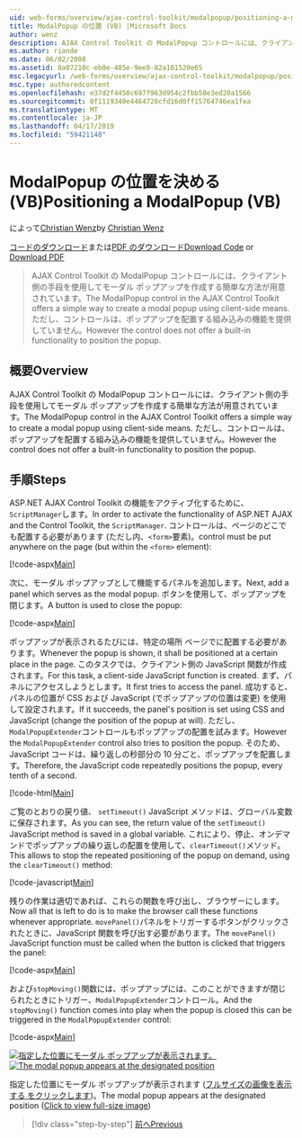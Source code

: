 ```yaml
---
uid: web-forms/overview/ajax-control-toolkit/modalpopup/positioning-a-modalpopup-vb
title: ModalPopup の位置 (VB) |Microsoft Docs
author: wenz
description: AJAX Control Toolkit の ModalPopup コントロールには、クライアント側の手段を使用してモーダル ポップアップを作成する簡単な方法が用意されています。 ただし、制御は提供されませんをしています.
ms.author: riande
ms.date: 06/02/2008
ms.assetid: 8a07210c-eb0e-485e-9ee8-82a101520e65
msc.legacyurl: /web-forms/overview/ajax-control-toolkit/modalpopup/positioning-a-modalpopup-vb
msc.type: authoredcontent
ms.openlocfilehash: e37d2f4450c697f963d954c2fbb58e3ed20a1566
ms.sourcegitcommit: 0f1119340e4464720cfd16d0ff15764746ea1fea
ms.translationtype: MT
ms.contentlocale: ja-JP
ms.lasthandoff: 04/17/2019
ms.locfileid: "59421148"
---
```

# <a name="positioning-a-modalpopup-vb"></a><span data-ttu-id="206d2-104">ModalPopup の位置を決める (VB)</span><span class="sxs-lookup"><span data-stu-id="206d2-104">Positioning a ModalPopup (VB)</span></span>

<span data-ttu-id="206d2-105">によって[Christian Wenz](https://github.com/wenz)</span><span class="sxs-lookup"><span data-stu-id="206d2-105">by [Christian Wenz](https://github.com/wenz)</span></span>

<span data-ttu-id="206d2-106">[コードのダウンロード](http://download.microsoft.com/download/2/4/0/24052038-f942-4336-905b-b60ae56f0dd5/ModalPopup4.vb.zip)または[PDF のダウンロード](http://download.microsoft.com/download/b/6/a/b6ae89ee-df69-4c87-9bfb-ad1eb2b23373/modalpopup4VB.pdf)</span><span class="sxs-lookup"><span data-stu-id="206d2-106">[Download Code](http://download.microsoft.com/download/2/4/0/24052038-f942-4336-905b-b60ae56f0dd5/ModalPopup4.vb.zip) or [Download PDF](http://download.microsoft.com/download/b/6/a/b6ae89ee-df69-4c87-9bfb-ad1eb2b23373/modalpopup4VB.pdf)</span></span>

> <span data-ttu-id="206d2-107">AJAX Control Toolkit の ModalPopup コントロールには、クライアント側の手段を使用してモーダル ポップアップを作成する簡単な方法が用意されています。</span><span class="sxs-lookup"><span data-stu-id="206d2-107">The ModalPopup control in the AJAX Control Toolkit offers a simple way to create a modal popup using client-side means.</span></span> <span data-ttu-id="206d2-108">ただし、コントロールは、ポップアップを配置する組み込みの機能を提供していません。</span><span class="sxs-lookup"><span data-stu-id="206d2-108">However the control does not offer a built-in functionality to position the popup.</span></span>


## <a name="overview"></a><span data-ttu-id="206d2-109">概要</span><span class="sxs-lookup"><span data-stu-id="206d2-109">Overview</span></span>

<span data-ttu-id="206d2-110">AJAX Control Toolkit の ModalPopup コントロールには、クライアント側の手段を使用してモーダル ポップアップを作成する簡単な方法が用意されています。</span><span class="sxs-lookup"><span data-stu-id="206d2-110">The ModalPopup control in the AJAX Control Toolkit offers a simple way to create a modal popup using client-side means.</span></span> <span data-ttu-id="206d2-111">ただし、コントロールは、ポップアップを配置する組み込みの機能を提供していません。</span><span class="sxs-lookup"><span data-stu-id="206d2-111">However the control does not offer a built-in functionality to position the popup.</span></span>

## <a name="steps"></a><span data-ttu-id="206d2-112">手順</span><span class="sxs-lookup"><span data-stu-id="206d2-112">Steps</span></span>

<span data-ttu-id="206d2-113">ASP.NET AJAX Control Toolkit の機能をアクティブ化するために、`ScriptManager`します。</span><span class="sxs-lookup"><span data-stu-id="206d2-113">In order to activate the functionality of ASP.NET AJAX and the Control Toolkit, the `ScriptManager`.</span></span> <span data-ttu-id="206d2-114">コントロールは、ページのどこでも配置する必要があります (ただし内、`<form>`要素)。</span><span class="sxs-lookup"><span data-stu-id="206d2-114">control must be put anywhere on the page (but within the `<form>` element):</span></span>

[!code-aspx[Main](positioning-a-modalpopup-vb/samples/sample1.aspx)]

<span data-ttu-id="206d2-115">次に、モーダル ポップアップとして機能するパネルを追加します。</span><span class="sxs-lookup"><span data-stu-id="206d2-115">Next, add a panel which serves as the modal popup.</span></span> <span data-ttu-id="206d2-116">ボタンを使用して、ポップアップを閉じます。</span><span class="sxs-lookup"><span data-stu-id="206d2-116">A button is used to close the popup:</span></span>

[!code-aspx[Main](positioning-a-modalpopup-vb/samples/sample2.aspx)]

<span data-ttu-id="206d2-117">ポップアップが表示されるたびには、特定の場所 ページでに配置する必要があります。</span><span class="sxs-lookup"><span data-stu-id="206d2-117">Whenever the popup is shown, it shall be positioned at a certain place in the page.</span></span> <span data-ttu-id="206d2-118">このタスクでは、クライアント側の JavaScript 関数が作成されます。</span><span class="sxs-lookup"><span data-stu-id="206d2-118">For this task, a client-side JavaScript function is created.</span></span> <span data-ttu-id="206d2-119">まず、パネルにアクセスしようとします。</span><span class="sxs-lookup"><span data-stu-id="206d2-119">It first tries to access the panel.</span></span> <span data-ttu-id="206d2-120">成功すると、パネルの位置が CSS および JavaScript (でポップアップの位置は変更) を使用して設定されます。</span><span class="sxs-lookup"><span data-stu-id="206d2-120">If it succeeds, the panel's position is set using CSS and JavaScript (change the position of the popup at will).</span></span> <span data-ttu-id="206d2-121">ただし、`ModalPopupExtender`コントロールもポップアップの配置を試みます。</span><span class="sxs-lookup"><span data-stu-id="206d2-121">However the `ModalPopupExtender` control also tries to position the popup.</span></span> <span data-ttu-id="206d2-122">そのため、JavaScript コードは、繰り返しの秒部分の 10 分ごと、ポップアップを配置します。</span><span class="sxs-lookup"><span data-stu-id="206d2-122">Therefore, the JavaScript code repeatedly positions the popup, every tenth of a second.</span></span>

[!code-html[Main](positioning-a-modalpopup-vb/samples/sample3.html)]

<span data-ttu-id="206d2-123">ご覧のとおりの戻り値、 `setTimeout()` JavaScript メソッドは、グローバル変数に保存されます。</span><span class="sxs-lookup"><span data-stu-id="206d2-123">As you can see, the return value of the `setTimeout()` JavaScript method is saved in a global variable.</span></span> <span data-ttu-id="206d2-124">これにより、停止、オンデマンドでポップアップの繰り返しの配置を使用して、`clearTimeout()`メソッド。</span><span class="sxs-lookup"><span data-stu-id="206d2-124">This allows to stop the repeated positioning of the popup on demand, using the `clearTimeout()` method:</span></span>

[!code-javascript[Main](positioning-a-modalpopup-vb/samples/sample4.js)]

<span data-ttu-id="206d2-125">残りの作業は適切であれば、これらの関数を呼び出し、ブラウザーにします。</span><span class="sxs-lookup"><span data-stu-id="206d2-125">Now all that is left to do is to make the browser call these functions whenever appropriate.</span></span> <span data-ttu-id="206d2-126">`movePanel()`パネルをトリガーするボタンがクリックされたときに、JavaScript 関数を呼び出す必要があります。</span><span class="sxs-lookup"><span data-stu-id="206d2-126">The `movePanel()` JavaScript function must be called when the button is clicked that triggers the panel:</span></span>

[!code-aspx[Main](positioning-a-modalpopup-vb/samples/sample5.aspx)]

<span data-ttu-id="206d2-127">および`stopMoving()`関数には、ポップアップには、このことができますが閉じられたときにトリガー、`ModalPopupExtender`コントロール。</span><span class="sxs-lookup"><span data-stu-id="206d2-127">And the `stopMoving()` function comes into play when the popup is closed this can be triggered in the `ModalPopupExtender` control:</span></span>

[!code-aspx[Main](positioning-a-modalpopup-vb/samples/sample6.aspx)]


<span data-ttu-id="206d2-128">[![指定した位置にモーダル ポップアップが表示されます。](positioning-a-modalpopup-vb/_static/image2.png)](positioning-a-modalpopup-vb/_static/image1.png)</span><span class="sxs-lookup"><span data-stu-id="206d2-128">[![The modal popup appears at the designated position](positioning-a-modalpopup-vb/_static/image2.png)](positioning-a-modalpopup-vb/_static/image1.png)</span></span>

<span data-ttu-id="206d2-129">指定した位置にモーダル ポップアップが表示されます ([フルサイズの画像を表示する をクリックします](positioning-a-modalpopup-vb/_static/image3.png))。</span><span class="sxs-lookup"><span data-stu-id="206d2-129">The modal popup appears at the designated position ([Click to view full-size image](positioning-a-modalpopup-vb/_static/image3.png))</span></span>

> [!div class="step-by-step"]
> [<span data-ttu-id="206d2-130">前へ</span><span class="sxs-lookup"><span data-stu-id="206d2-130">Previous</span></span>](handling-postbacks-from-a-modalpopup-vb.md)
